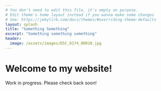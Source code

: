 ```yaml
---
# You don't need to edit this file, it's empty on purpose.
# Edit theme's home layout instead if you wanna make some changes
# See: https://jekyllrb.com/docs/themes/#overriding-theme-defaults
layout: splash
title: "Something Something"
excerpt: "Something something something"
header:
  image: /assets/images/DSC_0174_00010.jpg
---
```


# Welcome to my website!
Work in progress. Please check back soon!
